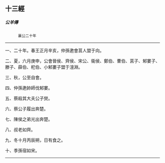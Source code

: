

## 十三經

##### 公羊傳
　　　`襄公二十年`

* * *

一、二十年。春王正月辛亥，仲孫遬會莒人盟于向。

二、夏，六月庚申，公會晉侯、齊侯、宋公、衞侯、鄭伯、曹伯、莒子、邾婁子、滕子、薛伯、𣏌伯、小邾婁子盟于澶淵。

三、秋，公至自會。

四、仲孫遬帥師伐邾婁。

五、蔡殺其大夫公子爕。

六、蔡公子履出奔楚。

七、陳侯之弟光出奔楚。

八、叔老如齊。

九、冬十月丙辰朔，日有食之。

十、季孫宿如宋。

* * *


